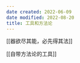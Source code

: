 ```yaml
---
date created: 2022-06-09
date modified: 2022-08-20
title: 工具和方法论
---
```


[[器欲尽其能，必先得其法]]

[[自带方法论的工具]]
